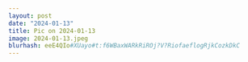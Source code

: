 ```yaml
---
layout: post
date: "2024-01-13"
title: Pic on 2024-01-13
image: 2024-01-13.jpeg
blurhash: eeE4QIo#XUayo#t:f6WBaxWARkRiROj?V?RiofaeflogRjkCozkDkC
---
```



